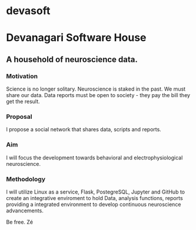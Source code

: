 # devasoft
<h1>Devanagari Software House</h1>
<h2>A household of neuroscience data.</h2>

<h3>Motivation</h3>
<p>Science is no longer solitary. Neuroscience is staked in the past. We must share our data. Data reports must be open to society - they pay the bill they get the result.</p>

<h3>Proposal</h3>
I propose a social network that shares data, scripts and reports.

<h3>Aim</h3>
I will focus the development towards behavioral and electrophysiological neuroscience.

<h3>Methodology</h3>
I will utilize Linux as a service, Flask, PostegreSQL, Jupyter and GitHub to create an integrative enviroment to hold Data, analysis functions, reports providing a integrated environment to develop continuous neuroscience advancements.


Be free.
Zé